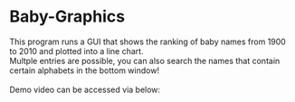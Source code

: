 # Baby-Graphics

This program runs a GUI that shows the ranking of baby names from 1900 to 2010 and plotted into a line chart.\
Multple entries are possible, you can also search the names that contain certain alphabets in the bottom window!\
\
Demo video can be accessed via below:

